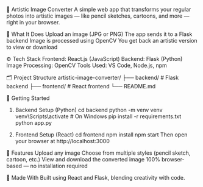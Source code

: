 🎨 Artistic Image Converter
A simple web app that transforms your regular photos into artistic images — like pencil sketches, cartoons, and more — right in your browser.

📸 What It Does
Upload an image (JPG or PNG)
The app sends it to a Flask backend
Image is processed using OpenCV
You get back an artistic version to view or download

⚙️ Tech Stack
Frontend: React.js (JavaScript)
Backend: Flask (Python)
Image Processing: OpenCV
Tools Used: VS Code, Node.js, npm

🗂️ Project Structure
artistic-image-converter/
├── backend/    # Flask backend
├── frontend/   # React frontend
└── README.md

🚀 Getting Started
1. Backend Setup (Python)
cd backend
python -m venv venv
venv\Scripts\activate   # On Windows
pip install -r requirements.txt
python app.py

2. Frontend Setup (React)
cd frontend
npm install
npm start
Then open your browser at http://localhost:3000

🧪 Features
Upload any image
Choose from multiple styles (pencil sketch, cartoon, etc.)
View and download the converted image
100% browser-based — no installation required

🙌 Made With
Built using React and Flask, blending creativity with code.

